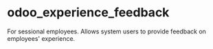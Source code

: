 # odoo_experience_feedback
For sessional employees. Allows system users to provide feedback on employees' experience.
